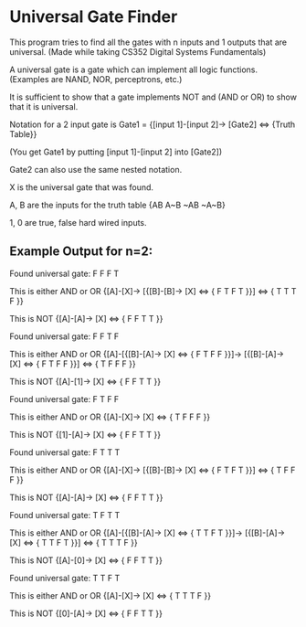 # Universal Gate Finder

This program tries to find all the gates with n inputs and 1 outputs that are universal.
(Made while taking CS352 Digital Systems Fundamentals)

A universal gate is a gate which can implement all logic functions. (Examples are NAND, NOR, perceptrons, etc.)

It is sufficient to show that a gate implements NOT and (AND or OR) to show that it is universal.

Notation for a 2 input gate is Gate1 = {[input 1]-[input 2]-> [Gate2] <=> {Truth Table}}

(You get Gate1 by putting [input 1]-[input 2] into [Gate2])

Gate2 can also use the same nested notation.


X is the universal gate that was found.

A, B are the inputs for the truth table {AB A~B ~AB ~A~B}

1, 0 are true, false hard wired inputs.


## Example Output for n=2:
Found universal gate:
F F F T 


This is either AND or OR
{[A]-[X]-> [{[B]-[B]-> [X] <=> { F T F T }}] <=> { T T T F }}

This is NOT
{[A]-[A]-> [X] <=> { F F T T }}


Found universal gate:
F F T F 


This is either AND or OR
{[A]-[{[B]-[A]-> [X] <=> { F T F F }}]-> [{[B]-[A]-> [X] <=> { F T F F }}] <=> { T F F F }}

This is NOT
{[A]-[1]-> [X] <=> { F F T T }}


Found universal gate:
F T F F 


This is either AND or OR
{[A]-[X]-> [X] <=> { T F F F }}

This is NOT
{[1]-[A]-> [X] <=> { F F T T }}


Found universal gate:
F T T T 


This is either AND or OR
{[A]-[X]-> [{[B]-[B]-> [X] <=> { F T F T }}] <=> { T F F F }}

This is NOT
{[A]-[A]-> [X] <=> { F F T T }}


Found universal gate:
T F T T 


This is either AND or OR
{[A]-[{[B]-[A]-> [X] <=> { T T F T }}]-> [{[B]-[A]-> [X] <=> { T T F T }}] <=> { T T T F }}

This is NOT
{[A]-[0]-> [X] <=> { F F T T }}


Found universal gate:
T T F T 


This is either AND or OR
{[A]-[X]-> [X] <=> { T T T F }}

This is NOT
{[0]-[A]-> [X] <=> { F F T T }}